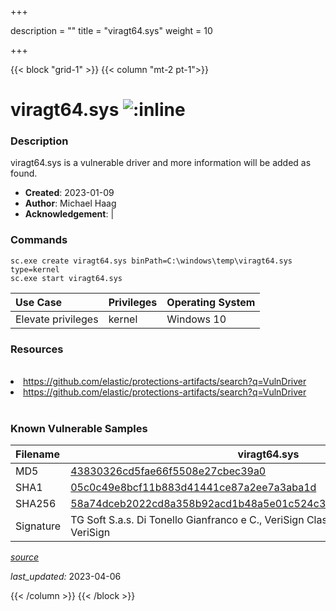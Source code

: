 +++

description = ""
title = "viragt64.sys"
weight = 10

+++


{{< block "grid-1" >}}
{{< column "mt-2 pt-1">}}


# viragt64.sys ![:inline](/images/twitter_verified.png) 


### Description

viragt64.sys is a vulnerable driver and more information will be added as found.

- **Created**: 2023-01-09
- **Author**: Michael Haag
- **Acknowledgement**:  | [](https://twitter.com/)

### Commands

```
sc.exe create viragt64.sys binPath=C:\windows\temp\viragt64.sys type=kernel
sc.exe start viragt64.sys
```

| Use Case | Privileges | Operating System | 
|:---- | ---- | ---- |
| Elevate privileges | kernel | Windows 10 |

### Resources
<br>
<li><a href=" https://github.com/elastic/protections-artifacts/search?q=VulnDriver"> https://github.com/elastic/protections-artifacts/search?q=VulnDriver</a></li>
<li><a href="https://github.com/elastic/protections-artifacts/search?q=VulnDriver">https://github.com/elastic/protections-artifacts/search?q=VulnDriver</a></li>
<br>

### Known Vulnerable Samples

| Filename | viragt64.sys |
|:---- | ---- | 
| MD5 | <a href="https://www.virustotal.com/gui/file/43830326cd5fae66f5508e27cbec39a0">43830326cd5fae66f5508e27cbec39a0</a> |
| SHA1 | <a href="https://www.virustotal.com/gui/file/05c0c49e8bcf11b883d41441ce87a2ee7a3aba1d">05c0c49e8bcf11b883d41441ce87a2ee7a3aba1d</a> |
| SHA256 | <a href="https://www.virustotal.com/gui/file/58a74dceb2022cd8a358b92acd1b48a5e01c524c3b0195d7033e4bd55eff4495">58a74dceb2022cd8a358b92acd1b48a5e01c524c3b0195d7033e4bd55eff4495</a> |
| Signature | TG Soft S.a.s. Di Tonello Gianfranco e C., VeriSign Class 3 Code Signing 2010 CA, VeriSign   |


[*source*](https://github.com/magicsword-io/LOLDrivers/tree/main/yaml/viragt64.yaml)

*last_updated:* 2023-04-06








{{< /column >}}
{{< /block >}}
